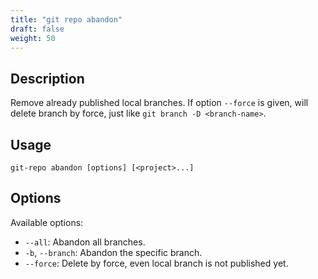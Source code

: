 ```yaml
---
title: "git repo abandon"
draft: false
weight: 50
---
```


## Description

Remove already published local branches. If option `--force` is given, will delete branch by force, just like `git branch -D <branch-name>`.

## Usage

    git-repo abandon [options] [<project>...]


## Options

Available options:

+ `--all`: Abandon all branches.
+ `-b`, `--branch`: Abandon the specific branch.
+ `--force`: Delete by force, even local branch is not published yet.
